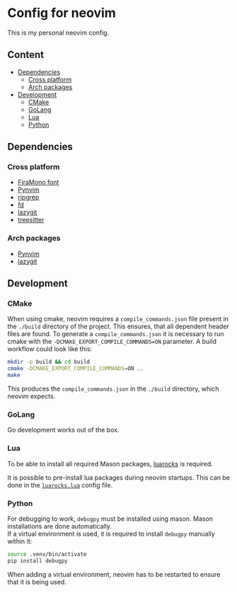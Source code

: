 # Config for neovim

This is my personal neovim config.

## Content

- [Dependencies](#dependencies)
  - [Cross platform](#cross-platform)
  - [Arch packages](#arch-packages)
- [Development](#development)
  - [CMake](#cmake)
  - [GoLang](#golang)
  - [Lua](#lua)
  - [Python](#python)

## Dependencies

### Cross platform

- [FiraMono font](https://github.com/ryanoasis/nerd-fonts)
- [Pynvim](https://github.com/neovim/pynvim)
- [ripgrep](https://github.com/BurntSushi/ripgrep)
- [fd](https://github.com/sharkdp/fd)
- [lazygit](https://github.com/jesseduffield/lazygit#installation)
- [treesitter](https://github.com/tree-sitter/tree-sitter/blob/master/crates/cli/README.md)

### Arch packages

- [Pynvim](https://archlinux.org/packages/extra/any/python-pynvim/)
- [lazygit](https://archlinux.org/packages/extra/x86_64/lazygit/)

## Development

### CMake

When using cmake, neovim requires a `compile_commands.json` file
present in the `./build` directory of the project.
This ensures, that all dependent header files are found.
To generate a `compile_commands.json` it is necessary to run
cmake with the `-DCMAKE_EXPORT_COMPILE_COMMANDS=ON` parameter.
A build workflow could look like this:

```bash
mkdir -p build && cd build
cmake -DCMAKE_EXPORT_COMPILE_COMMANDS=ON ..
make
```

This produces the `compile_commands.json` in the `./build` directory,
which neovim expects.

### GoLang

Go development works out of the box.

### Lua

To be able to install all required Mason packages,
[luarocks](https://archlinux.org/packages/extra/any/luarocks/) is required.

It is possible to pre-install lua packages during neovim startups.
This can be done in the [`luarocks.lua`](./lua/plugins/luarocks.lua) config file.

### Python

For debugging to work, `debugpy` must be installed using mason.
Mason installations are done automatically. \
If a virtual environment is used, it is required to install `debugpy`
manually within it:

```bash
source .venv/bin/activate
pip install debugpy
```

When adding a virtual environment, neovim has to be
restarted to ensure that it is being used.
